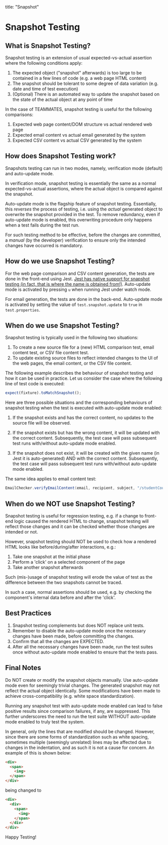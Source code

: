 <frontmatter>
  title:  "Snapshot"
</frontmatter>

# Snapshot Testing

## What is Snapshot Testing?

Snapshot testing is an extension of usual expected-vs-actual assertion where the following conditions apply:

1. The expected object ("snapshot" afterwards) is too large to be contained in a few lines of code (e.g. a web page HTML content)
1. The snapshot should be tolerant to some degree of data variation (e.g. date and time of test execution)
1. (Optional) There is an automated way to update the snapshot based on the state of the actual object at any point of time

In the case of TEAMMATES, snapshot testing is useful for the following comparisons:

1. Expected web page content/DOM structure vs actual rendered web page
1. Expected email content vs actual email generated by the system
1. Expected CSV content vs actual CSV generated by the system

## How does Snapshot Testing work?

Snapshots testing can run in two modes, namely, verification mode (default) and auto-update mode.

In verification mode, snapshot testing is essentially the same as a normal expected-vs-actual assertions, where the actual object is compared against the snapshot.

Auto-update mode is the flagship feature of snapshot testing. Essentially, this _reverses_ the process of testing, i.e. using the _actual_ generated object to overwrite the snapshot provided in the test.
To remove redundancy, even if auto-update mode is enabled, this overwriting procedure only happens when a test fails during the test run.

For such testing method to be effective, before the changes are committed, a *manual* (by the developer) verification to ensure only the intended changes have occurred is mandatory.

## How do we use Snapshot Testing?

For the web page comparison and CSV content generation, the tests are done in the front-end using Jest. [Jest has native support for snapshot testing (in fact, that is where the name is obtained from!)](https://jestjs.io/docs/en/snapshot-testing). Auto-update mode is activated by pressing `u` when running Jest under watch mode.

For email generation, the tests are done in the back-end. Auto-update mode is activated by setting the value of `test.snapshot.update` to `true` in `test.properties`.

## When do we use Snapshot Testing?

Snapshot testing is typically used in the following two situations:

1. To create a new source file for a (new) HTML comparison test, email content test, or CSV file content test.
1. To update existing source files to reflect intended changes to the UI of the web pages, the email content, or the CSV file content.

The following example describes the behaviour of snapshot testing and how it can be used in practice. Let us consider the case where the following line of test code is executed:

```ts
expect(fixture).toMatchSnapshot();
```

Here are three possible situations and the corresponding behaviours of snapshot testing when the test is executed with auto-update mode enabled:

1. If the snapshot exists and has the correct content, no updates to the source file will be observed.

1. If the snapshot exists but has the wrong content, it will be updated with the correct content. Subsequently, the test case will pass subsequent test runs with/without auto-update mode enabled.

1. If the snapshot does not exist, it will be created with the given name (in Jest it is auto-generated) AND with the correct content. Subsequently, the test case will pass subsequent test runs with/without auto-update mode enabled.

The same idea applies to email content test:

```java
EmailChecker.verifyEmailContent(email, recipient, subject, "/studentCourseJoinEmail.html");
```


## When do we NOT use Snapshot Testing?

Snapshot testing is useful for regression testing, e.g. if a change to front-end logic caused the rendered HTML to change, snapshot testing will reflect those changes and it can be checked whether those changes are intended or not.

However, snapshot testing should NOT be used to check how a rendered HTML looks like before/during/after interactions, e.g.:

1. Take one snapshot at the initial phase
1. Perform a 'click' on a selected component of the page
1. Take another snapshot afterwards

Such (mis-)usage of snapshot testing will erode the value of test as the difference between the two snapshots cannot be traced.

In such a case, normal assertions should be used, e.g. by checking the component's internal data before and after the 'click'.

## Best Practices

1. Snapshot testing complements but does NOT replace unit tests.
1. Remember to disable the auto-update mode once the necessary changes have been made, before committing the changes.
1. Confirm that all the changes are EXPECTED.
1. After all the necessary changes have been made, run the test suites once without auto-update mode enabled to ensure that the tests pass.

## Final Notes

Do NOT create or modify the snapshot objects manually. Use auto-update mode even for seemingly trivial changes. The generated snapshot may not reflect the actual object identically. Some modifications have been made to achieve cross-compatibility (e.g. white space standardization).

Running any snapshot test with auto-update mode enabled can lead to false positive results since comparison failures, if any, are suppressed. This further underscores the need to run the test suite WITHOUT auto-update mode enabled to truly test the system.

In general, only the lines that are modified should be changed. However, since there are some forms of standardization such as white spacing, sometimes multiple (seemingly unrelated) lines may be affected due to changes in the indentation, and as such it is not a cause for concern. An example of this is shown below:

```html
<div>
  <span>
    <img>
  </span>
</div>
```

being changed to

```html
<div>
  <div>
    <span>
      <img>
    </span>
  </div>
</div>
```

Happy Testing!
